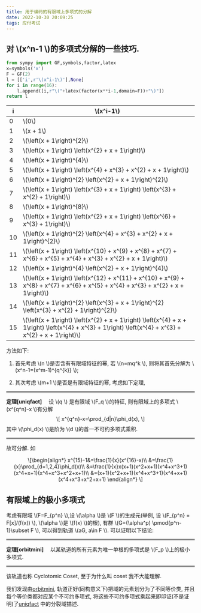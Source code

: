```yaml
---
title: 用于编码的有限域上多项式的分解
date: 2022-10-30 20:09:25
tags: 应付考试
---
```

  <style>
    code{white-space: pre-wrap;}
    span.smallcaps{font-variant: small-caps;}
    div.columns{display: flex; gap: min(4vw, 1.5em);}
    div.column{flex: auto; overflow-x: auto;}
    div.hanging-indent{margin-left: 1.5em; text-indent: -1.5em;}
    ul.task-list{list-style: none;}
    ul.task-list li input[type="checkbox"] {
      width: 0.8em;
      margin: 0 0.8em 0.2em -1.6em;
      vertical-align: middle;
    }
    pre > code.sourceCode { white-space: pre; position: relative; }
    pre > code.sourceCode > span { display: inline-block; line-height: 1.25; }
    pre > code.sourceCode > span:empty { height: 1.2em; }
    .sourceCode { overflow: visible; }
    code.sourceCode > span { color: inherit; text-decoration: inherit; }
    div.sourceCode { margin: 1em 0; }
    pre.sourceCode { margin: 0; }
    @media screen {
    div.sourceCode { overflow: auto; }
    }
    @media print {
    pre > code.sourceCode { white-space: pre-wrap; }
    pre > code.sourceCode > span { text-indent: -5em; padding-left: 5em; }
    }
    pre.numberSource code
      { counter-reset: source-line 0; }
    pre.numberSource code > span
      { position: relative; left: -4em; counter-increment: source-line; }
    pre.numberSource code > span > a:first-child::before
      { content: counter(source-line);
        position: relative; left: -1em; text-align: right; vertical-align: baseline;
        border: none; display: inline-block;
        -webkit-touch-callout: none; -webkit-user-select: none;
        -khtml-user-select: none; -moz-user-select: none;
        -ms-user-select: none; user-select: none;
        padding: 0 4px; width: 4em;
        color: #aaaaaa;
      }
    pre.numberSource { margin-left: 3em; border-left: 1px solid #aaaaaa;  padding-left: 4px; }
    div.sourceCode
      {   }
    @media screen {
    pre > code.sourceCode > span > a:first-child::before { text-decoration: underline; }
    }
    code span.al { color: #ff0000; font-weight: bold; } /* Alert */
    code span.an { color: #60a0b0; font-weight: bold; font-style: italic; } /* Annotation */
    code span.at { color: #7d9029; } /* Attribute */
    code span.bn { color: #40a070; } /* BaseN */
    code span.bu { color: #008000; } /* BuiltIn */
    code span.cf { color: #007020; font-weight: bold; } /* ControlFlow */
    code span.ch { color: #4070a0; } /* Char */
    code span.cn { color: #880000; } /* Constant */
    code span.co { color: #60a0b0; font-style: italic; } /* Comment */
    code span.cv { color: #60a0b0; font-weight: bold; font-style: italic; } /* CommentVar */
    code span.do { color: #ba2121; font-style: italic; } /* Documentation */
    code span.dt { color: #902000; } /* DataType */
    code span.dv { color: #40a070; } /* DecVal */
    code span.er { color: #ff0000; font-weight: bold; } /* Error */
    code span.ex { } /* Extension */
    code span.fl { color: #40a070; } /* Float */
    code span.fu { color: #06287e; } /* Function */
    code span.im { color: #008000; font-weight: bold; } /* Import */
    code span.in { color: #60a0b0; font-weight: bold; font-style: italic; } /* Information */
    code span.kw { color: #007020; font-weight: bold; } /* Keyword */
    code span.op { color: #666666; } /* Operator */
    code span.ot { color: #007020; } /* Other */
    code span.pp { color: #bc7a00; } /* Preprocessor */
    code span.sc { color: #4070a0; } /* SpecialChar */
    code span.ss { color: #bb6688; } /* SpecialString */
    code span.st { color: #4070a0; } /* String */
    code span.va { color: #19177c; } /* Variable */
    code span.vs { color: #4070a0; } /* VerbatimString */
    code span.wa { color: #60a0b0; font-weight: bold; font-style: italic; } /* Warning */
    .theorem > :first-child span:first-child::before {
        content: "定理[" attr(id) "]";
        padding-right: 1em;
        font-weight: bold;
    }
   .theorem {
       border-bottom-style: double;
       border-top-style: double;
   }
  </style>
  <script
  src="https://cdn.jsdelivr.net/npm/mathjax@3/es5/tex-chtml-full.js"
  type="text/javascript"></script><h2 id="对-xn-1-的多项式分解的一些技巧.">对 <span class="math inline">\(x^n-1 \)</span>的多项式分解的一些技巧.</h2>
<div class="sourceCode" id="cb1" data-exports="both"><pre
class="sourceCode python"><code class="sourceCode python"><span id="cb1-1"><a href="#cb1-1" aria-hidden="true" tabindex="-1"></a><span class="im">from</span> sympy <span class="im">import</span> GF,symbols,factor,latex</span>
<span id="cb1-2"><a href="#cb1-2" aria-hidden="true" tabindex="-1"></a>x<span class="op">=</span>symbols(<span class="st">&#39;x&#39;</span>)</span>
<span id="cb1-3"><a href="#cb1-3" aria-hidden="true" tabindex="-1"></a>F <span class="op">=</span> GF(<span class="dv">2</span>)</span>
<span id="cb1-4"><a href="#cb1-4" aria-hidden="true" tabindex="-1"></a>l <span class="op">=</span> [[<span class="st">&#39;i&#39;</span>,<span class="vs">r&#39;\(x^i-1\)&#39;</span>],<span class="va">None</span>]</span>
<span id="cb1-5"><a href="#cb1-5" aria-hidden="true" tabindex="-1"></a><span class="cf">for</span> i <span class="kw">in</span> <span class="bu">range</span>(<span class="dv">16</span>):</span>
<span id="cb1-6"><a href="#cb1-6" aria-hidden="true" tabindex="-1"></a>    l.append([i,<span class="vs">r&quot;\(&quot;</span><span class="op">+</span>latex(factor(x<span class="op">**</span>i<span class="op">-</span><span class="dv">1</span>,domain<span class="op">=</span>F))<span class="op">+</span><span class="st">&quot;\)&quot;</span>])</span>
<span id="cb1-7"><a href="#cb1-7" aria-hidden="true" tabindex="-1"></a><span class="cf">return</span> l</span></code></pre></div>
<table>
<thead>
<tr class="header">
<th>i</th>
<th><span class="math inline">\(x^i-1\)</span></th>
</tr>
</thead>
<tbody>
<tr class="odd">
<td>0</td>
<td><span class="math inline">\(0\)</span></td>
</tr>
<tr class="even">
<td>1</td>
<td><span class="math inline">\(x + 1\)</span></td>
</tr>
<tr class="odd">
<td>2</td>
<td><span class="math inline">\(\left(x + 1\right)^{2}\)</span></td>
</tr>
<tr class="even">
<td>3</td>
<td><span class="math inline">\(\left(x + 1\right) \left(x^{2} + x +
1\right)\)</span></td>
</tr>
<tr class="odd">
<td>4</td>
<td><span class="math inline">\(\left(x + 1\right)^{4}\)</span></td>
</tr>
<tr class="even">
<td>5</td>
<td><span class="math inline">\(\left(x + 1\right) \left(x^{4} + x^{3} +
x^{2} + x + 1\right)\)</span></td>
</tr>
<tr class="odd">
<td>6</td>
<td><span class="math inline">\(\left(x + 1\right)^{2} \left(x^{2} + x +
1\right)^{2}\)</span></td>
</tr>
<tr class="even">
<td>7</td>
<td><span class="math inline">\(\left(x + 1\right) \left(x^{3} + x +
1\right) \left(x^{3} + x^{2} + 1\right)\)</span></td>
</tr>
<tr class="odd">
<td>8</td>
<td><span class="math inline">\(\left(x + 1\right)^{8}\)</span></td>
</tr>
<tr class="even">
<td>9</td>
<td><span class="math inline">\(\left(x + 1\right) \left(x^{2} + x +
1\right) \left(x^{6} + x^{3} + 1\right)\)</span></td>
</tr>
<tr class="odd">
<td>10</td>
<td><span class="math inline">\(\left(x + 1\right)^{2} \left(x^{4} +
x^{3} + x^{2} + x + 1\right)^{2}\)</span></td>
</tr>
<tr class="even">
<td>11</td>
<td><span class="math inline">\(\left(x + 1\right) \left(x^{10} + x^{9}
+ x^{8} + x^{7} + x^{6} + x^{5} + x^{4} + x^{3} + x^{2} + x +
1\right)\)</span></td>
</tr>
<tr class="odd">
<td>12</td>
<td><span class="math inline">\(\left(x + 1\right)^{4} \left(x^{2} + x +
1\right)^{4}\)</span></td>
</tr>
<tr class="even">
<td>13</td>
<td><span class="math inline">\(\left(x + 1\right) \left(x^{12} + x^{11}
+ x^{10} + x^{9} + x^{8} + x^{7} + x^{6} + x^{5} + x^{4} + x^{3} + x^{2}
+ x + 1\right)\)</span></td>
</tr>
<tr class="odd">
<td>14</td>
<td><span class="math inline">\(\left(x + 1\right)^{2} \left(x^{3} + x +
1\right)^{2} \left(x^{3} + x^{2} + 1\right)^{2}\)</span></td>
</tr>
<tr class="even">
<td>15</td>
<td><span class="math inline">\(\left(x + 1\right) \left(x^{2} + x +
1\right) \left(x^{4} + x + 1\right) \left(x^{4} + x^{3} + 1\right)
\left(x^{4} + x^{3} + x^{2} + x + 1\right)\)</span></td>
</tr>
</tbody>
</table>
<p>方法如下:</p>
<ol>
<li><p>首先考虑 <span class="math inline">\(n
\)</span>是否含有有限域特征的幂, 若 <span class="math inline">\(n=mq^k
\)</span>, 则将其首先分解为 <span
class="math inline">\(x^n-1=(x^m-1)^{q^{k}} \)</span>;</p></li>
<li><p>其次考虑 <span class="math inline">\(m+1
\)</span>是否是有限域特征的幂, 考虑如下定理,</p></li>
</ol>
<div class="theorem">
<p><span id="uniqfact"></span> 设 <span class="math inline">\(q
\)</span> 是有限域 <span class="math inline">\(F_q \)</span>的特征,
则有限域上的多项式 <span class="math inline">\(x^{q^n}-x \)</span>有分解
<span class="math display">\[
x^{q^n}-x=\prod_{d|n}\phi_d(x),
\]</span> 其中 <span class="math inline">\(\phi_d(x) \)</span>是阶为
<span class="math inline">\(d \)</span>的首一不可约多项式乘积.</p>
</div>
<p>故可分解. 如</p>
<div class="exam">
<span class="math display">\[\begin{align*}
  x^{15}-1&amp;=\frac{1}{x}(x^{16}-x)\\
&amp;=\frac{1}{x}\prod_{d=1,2,4}\phi_d(x)\\
&amp;=\frac{1}{x}x(x+1)(x^2+x+1)(x^4+x^3+1)(x^4+x+1)(x^4+x^3+x^2+x+1)\\
&amp;=(x+1)(x^2+x+1)(x^4+x^3+1)(x^4+x+1)(x^4+x^3+x^2+x+1)
\end{align*}
\]</span>
</div>
<h2 id="有限域上的极小多项式">有限域上的极小多项式</h2>
<p>考虑有限域 <span class="math inline">\(F=F_{p^n} \)</span>,设 <span
class="math inline">\(\alpha \)</span>是 <span class="math inline">\(F
\)</span>的生成元(举例, 设 <span class="math inline">\(F_{p^n} =
F[x]/(f(x)) \)</span>, <span class="math inline">\(\alpha \)</span>是
<span class="math inline">\(f(x) \)</span>的根), 有群 <span
class="math inline">\(G=(\alpha^p) \pmod{p^n-1}\subset F \)</span>,
可以得到轨道 <span class="math inline">\(aG, a\in F \)</span>.
可以证明以下结论:</p>
<div class="theorem">
<p><span id="orbitmini"></span> 以某轨道的所有元素为唯一单根的多项式是
<span class="math inline">\(F_p \)</span>上的极小多项式.</p>
</div>
<p>该轨道也称 Cyclotomic Coset, 至于为什么叫 coset 我不大能理解.</p>
<p>我们发现由<a href="#orbitmini">orbitmini</a>,
轨道正好(同构意义下)把域的元素划分为了不同等价类,
并且每个等价类都对应某个不可约多项式,
将这些不可约多项式乘起来即印证(不是证明)了<a
href="#uniqfact">uniqfact</a> 中的分裂域描述.</p>
